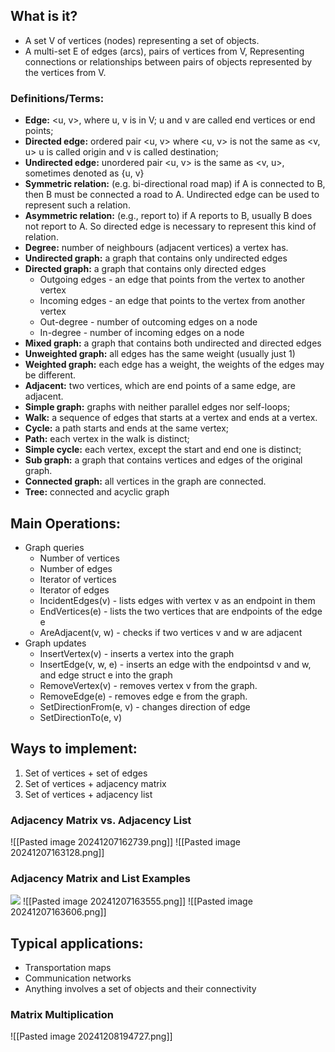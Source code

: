## What is it?
- A set V of vertices (nodes) representing a set of objects.
- A multi-set E of edges (arcs), pairs of vertices from V, Representing connections or relationships between pairs of objects represented by the vertices from V.
### Definitions/Terms:
- **Edge:** <u, v>, where u, v is in V; u and v are called end vertices or end points;
- **Directed edge:** ordered pair <u, v> where <u, v> is not the same as <v, u> u is called origin and v is called destination;
- **Undirected edge:** unordered pair <u, v> is the same as <v, u>, sometimes denoted as {u, v}
- **Symmetric relation:** (e.g. bi-directional road map) if A is connected to B, then B must be connected a road to A. Undirected edge can be used to represent such a relation.
- **Asymmetric relation:** (e.g., report to) if A reports to B, usually B does not report to A. So directed edge is necessary to represent this kind of relation.
- **Degree:** number of neighbours (adjacent vertices) a vertex has.
- **Undirected graph:** a graph that contains only undirected edges
- **Directed graph:** a graph that contains only directed edges
	- Outgoing edges - an edge that points from the vertex to another vertex
	- Incoming edges - an edge that points to the vertex from another vertex
	- Out-degree - number of outcoming edges on a node
	- In-degree - number of incoming edges on a node
- **Mixed graph:** a graph that contains both undirected and directed edges
- **Unweighted graph:** all edges has the same weight (usually just 1)
- **Weighted graph:** each edge has a weight, the weights of the edges may be different.
- **Adjacent:** two vertices, which are end points of a same edge, are adjacent.
- **Simple graph:** graphs with neither parallel edges nor self-loops;
- **Walk:** a sequence of edges that starts at a vertex and ends at a vertex.
- **Cycle:** a path starts and ends at the same vertex;
- **Path:** each vertex in the walk is distinct;
- **Simple cycle:** each vertex, except the start and end one is distinct;
- **Sub graph:** a graph that contains vertices and edges of the original graph.
- **Connected graph:** all vertices in the graph are connected.
- **Tree:** connected and acyclic graph

## Main Operations:
- Graph queries
    - Number of vertices
    - Number of edges
    - Iterator of vertices
    - Iterator of edges
    - IncidentEdges(v) - lists edges with vertex v as an endpoint in them
    - EndVertices(e) - lists the two vertices that are endpoints of the edge e
    - AreAdjacent(v, w) - checks if two vertices v and w are adjacent
- Graph updates
    - InsertVertex(v) - inserts a vertex into the graph
    - InsertEdge(v, w, e) - inserts an edge with the endpointsd v and w, and edge struct e into the graph
    - RemoveVertex(v) - removes vertex v from the graph.
    - RemoveEdge(e) - removes edge e from the graph.
    - SetDirectionFrom(e, v) - changes direction of edge
    - SetDirectionTo(e, v)
## Ways to implement:
1. Set of vertices + set of edges
2. Set of vertices + adjacency matrix
3. Set of vertices + adjacency list
### Adjacency Matrix vs. Adjacency List
![[Pasted image 20241207162739.png]]
![[Pasted image 20241207163128.png]]
### Adjacency Matrix and List Examples
**![](https://lh7-rt.googleusercontent.com/docsz/AD_4nXfaYM587QNi3MFX_9DMMgItqeasRtIfCDNTe7f4X846W37N57ZgnP_HNj0qh2AqcK8OVybdgjKEWhHUKXWhsnPVw8t-vBKktgEMhl96d7mcrvmU1RxOgvK57qQViZq8sNIUpupJdg?key=tzOFnWsiIKeeTmBikbR62opT)**
![[Pasted image 20241207163555.png]]
![[Pasted image 20241207163606.png]]
## Typical applications:
- Transportation maps
- Communication networks
- Anything involves a set of objects and their connectivity
### Matrix Multiplication
![[Pasted image 20241208194727.png]]
